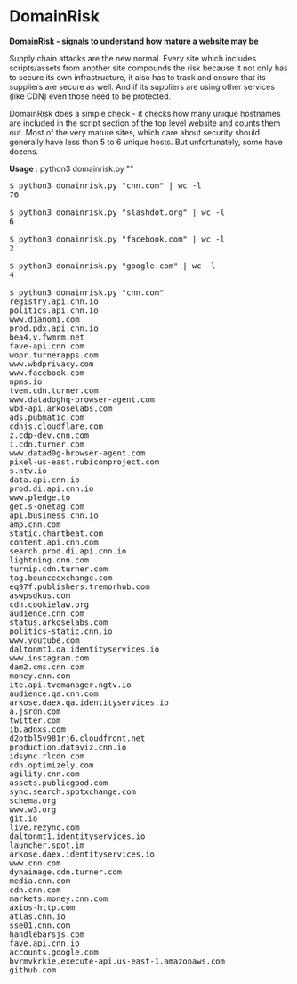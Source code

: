 # DomainRisk

**DomainRisk - signals to understand how mature a website may be**

Supply chain attacks are the new normal. Every site which includes scripts/assets from another site compounds the risk because it not only has to secure its own infrastructure, it also has to track and ensure that its suppliers are secure as well. And if its suppliers are using other services (like CDN) even those need to be protected. 

DomainRisk does a simple check - it checks how many unique hostnames are included in the script section of the top level website and counts them out. Most of the very mature sites, which care about security should generally have less than 5 to 6 unique hosts. But unfortunately, some have dozens.

**Usage** : python3 domainrisk.py "<domainname>"
<pre>
$ python3 domainrisk.py "cnn.com" | wc -l
76

$ python3 domainrisk.py "slashdot.org" | wc -l
6

$ python3 domainrisk.py "facebook.com" | wc -l
2

$ python3 domainrisk.py "google.com" | wc -l
4

$ python3 domainrisk.py "cnn.com" 
registry.api.cnn.io
politics.api.cnn.io
www.dianomi.com
prod.pdx.api.cnn.io
bea4.v.fwmrm.net
fave-api.cnn.com
wopr.turnerapps.com
www.wbdprivacy.com
www.facebook.com
npms.io
tvem.cdn.turner.com
www.datadoghq-browser-agent.com
wbd-api.arkoselabs.com
ads.pubmatic.com
cdnjs.cloudflare.com
z.cdp-dev.cnn.com
i.cdn.turner.com
www.datad0g-browser-agent.com
pixel-us-east.rubiconproject.com
s.ntv.io
data.api.cnn.io
prod.di.api.cnn.io
www.pledge.to
get.s-onetag.com
api.business.cnn.io
amp.cnn.com
static.chartbeat.com
content.api.cnn.com
search.prod.di.api.cnn.io
lightning.cnn.com
turnip.cdn.turner.com
tag.bounceexchange.com
eq97f.publishers.tremorhub.com
aswpsdkus.com
cdn.cookielaw.org
audience.cnn.com
status.arkoselabs.com
politics-static.cnn.io
www.youtube.com
daltonmt1.qa.identityservices.io
www.instagram.com
dam2.cms.cnn.com
money.cnn.com
ite.api.tvemanager.ngtv.io
audience.qa.cnn.com
arkose.daex.qa.identityservices.io
a.jsrdn.com
twitter.com
ib.adnxs.com
d2otbl5v981rj6.cloudfront.net
production.dataviz.cnn.io
idsync.rlcdn.com
cdn.optimizely.com
agility.cnn.com
assets.publicgood.com
sync.search.spotxchange.com
schema.org
www.w3.org
git.io
live.rezync.com
daltonmt1.identityservices.io
launcher.spot.im
arkose.daex.identityservices.io
www.cnn.com
dynaimage.cdn.turner.com
media.cnn.com
cdn.cnn.com
markets.money.cnn.com
axios-http.com
atlas.cnn.io
sse01.cnn.com
handlebarsjs.com
fave.api.cnn.io
accounts.google.com
bvrmvkrkie.execute-api.us-east-1.amazonaws.com
github.com  
</pre>
